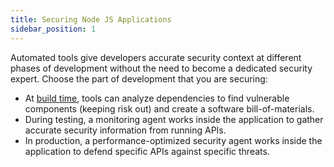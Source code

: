 ```yaml
---
title: Securing Node JS Applications
sidebar_position: 1
---
```


Automated tools give developers accurate security context at different phases of development without the need to become a dedicated security expert. Choose the part of development that you are securing:
 
- At [build time](securing-build-time.md), tools can analyze dependencies to find vulnerable components (keeping risk out) and create a software bill-of-materials.
- During testing, a monitoring agent works inside the application to gather accurate security information from running APIs.
- In production, a performance-optimized security agent works inside the application to defend specific APIs against specific threats.
